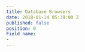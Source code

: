 ```yaml
---
title: Database Browsers
date: 2018-01-14 05:39:00 Z
published: false
position: 0
Field name:
- 
---
```



